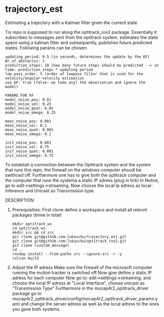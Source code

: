 # trajectory_est
Estimating a trajectory with a Kalman filter given the current state 

Tis repo is supposed to run along the optitrack_ros2 package. Essentially it subscribes to messages sent from the optitrack system, estimates the state 
space using a kalman filter and subsequently, publishes future predicted states. Following params can be chosen:

    updating_period: 0.5 (in seconds, determines the update by the KF)
    Nr_of_obstacles: 1 
    prediction_steps: 10 (how many future steps should be predicted --> in time: prediction_steps * updating period
    low_pass_order: 5 (order of lowpass filter that is used for the velocity/angular-velocity estimation
    use_KF: true (false: we take onyl the observation and ignore the model)
    
    PARAMS FOR KF
    model_noise_pos: 0.01
    model_noise_vel: 0.25
    model_noise_quat: 0.01
    model_noise_omega: 0.25

    meas_noise_pos: 0.001
    meas_noise_vel: 0.1
    meas_noise_quat: 0.001
    meas_noise_omega: 0.1

    init_noise_pos: 0.001
    init_noise_vel: 0.75
    init_noise_quat: 0.001
    init_noise_omega: 0.75

    
To establish a connection between the Optitrack system and the system that runs this repo, the firewall on the windows computer shoudl be 
swithced off. Furthermore one has to give both the optitrack computer and the computer that runs the systema a static IP adress (plug in link)
In Notive, go to edit->settings->streaming. Now choose the local Ip adress as local-inference and Unicast as Transmission type. 

DESCRIPTION
1. Prerequisities:
   First clone define a workspace and install all relevnt packages (three in total)
   ```
   mkdir optitrack_ws
   cd optitrack_ws
   mkdir src && cd src
   git clone git@github.com:lukaschu/trajectory_est.git
   git clone git@github.com:lukaschu/optitrack_ros2.git
   git clone (custom_message)
   cd ..
   rosdep install --from-paths src --ignore-src -r -y
   colcon build
   ```
2. Adjust the IP adress
   Make sure the firewall of the microsoft computer running the motion tracker is switched off
   Now give define a static IP adress for each computer
   Now go to: edit->settings->streaming, and choose the local IP adress at "Local Interface", choose unicast as "Transmission Type"
   Furthermore in the mocap4r2_optitrack_driver package go to mocap4r2_optitrack_driver/config/mocap4r2_optitrack_driver_params.yaml and change the server adress as well as the local adress to the ones you gave both systems.
   
